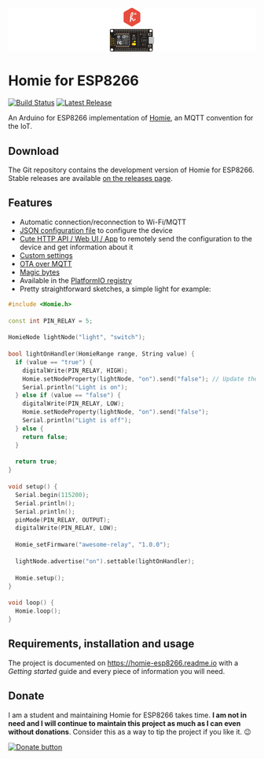 ![homie-esp8266 banner](banner.png)

Homie for ESP8266
=================

[![Build Status](https://img.shields.io/travis/marvinroger/homie-esp8266/develop.svg?style=flat-square)](https://travis-ci.org/marvinroger/homie-esp8266) [![Latest Release](https://img.shields.io/badge/release-v2.0.0-yellow.svg?style=flat-square)](https://github.com/marvinroger/homie-esp8266/releases)

An Arduino for ESP8266 implementation of [Homie](https://github.com/marvinroger/homie), an MQTT convention for the IoT.

## Download

The Git repository contains the development version of Homie for ESP8266. Stable releases are available [on the releases page](https://github.com/marvinroger/homie-esp8266/releases).

## Features

* Automatic connection/reconnection to Wi-Fi/MQTT
* [JSON configuration file](https://homie-esp8266.readme.io/v2.0.0/docs/json-configuration-file) to configure the device
* [Cute HTTP API / Web UI / App](https://homie-esp8266.readme.io/v2.0.0/docs/http-json-api) to remotely send the configuration to the device and get information about it
* [Custom settings](https://homie-esp8266.readme.io/v2.0.0/docs/custom-settings)
* [OTA over MQTT](https://homie-esp8266.readme.io/v2.0.0/docs/ota-configuration-updates)
* [Magic bytes](https://homie-esp8266.readme.io/v2.0.0/docs/magic-bytes)
* Available in the [PlatformIO registry](http://platformio.org/#!/lib/show/555/Homie)
* Pretty straightforward sketches, a simple light for example:

```c++
#include <Homie.h>

const int PIN_RELAY = 5;

HomieNode lightNode("light", "switch");

bool lightOnHandler(HomieRange range, String value) {
  if (value == "true") {
    digitalWrite(PIN_RELAY, HIGH);
    Homie.setNodeProperty(lightNode, "on").send("false"); // Update the state of the light
    Serial.println("Light is on");
  } else if (value == "false") {
    digitalWrite(PIN_RELAY, LOW);
    Homie.setNodeProperty(lightNode, "on").send("false");
    Serial.println("Light is off");
  } else {
    return false;
  }

  return true;
}

void setup() {
  Serial.begin(115200);
  Serial.println();
  Serial.println();
  pinMode(PIN_RELAY, OUTPUT);
  digitalWrite(PIN_RELAY, LOW);

  Homie_setFirmware("awesome-relay", "1.0.0");

  lightNode.advertise("on").settable(lightOnHandler);

  Homie.setup();
}

void loop() {
  Homie.loop();
}
```

## Requirements, installation and usage

The project is documented on https://homie-esp8266.readme.io with a *Getting started* guide and every piece of information you will need.

## Donate

I am a student and maintaining Homie for ESP8266 takes time. **I am not in need and I will continue to maintain this project as much as I can even without donations**. Consider this as a way to tip the project if you like it. :wink:

[![Donate button](https://www.paypal.com/en_US/i/btn/btn_donateCC_LG.gif)](https://www.paypal.com/cgi-bin/webscr?cmd=_s-xclick&hosted_button_id=JSGTYJPMNRC74)
